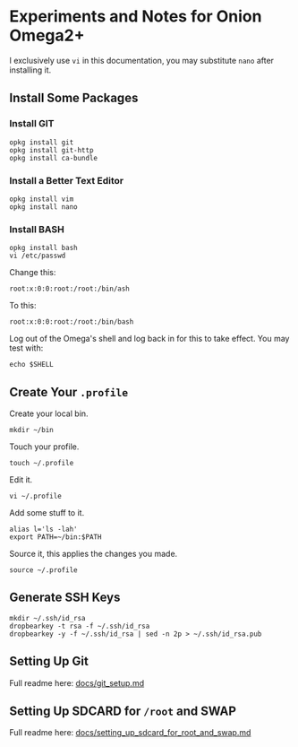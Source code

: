 # Experiments and Notes for Onion Omega2+

I exclusively use `vi` in this documentation, you may substitute `nano` after installing it.

## Install Some Packages

### Install GIT

    opkg install git
    opkg install git-http
    opkg install ca-bundle

### Install a Better Text Editor

    opkg install vim
    opkg install nano

### Install BASH

    opkg install bash
    vi /etc/passwd

Change this:

    root:x:0:0:root:/root:/bin/ash

To this:

    root:x:0:0:root:/root:/bin/bash

Log out of the Omega's shell and log back in for this to take effect.  You may test with:

    echo $SHELL

## Create Your `.profile`

Create your local bin.

    mkdir ~/bin

Touch your profile.

    touch ~/.profile

Edit it.

    vi ~/.profile

Add some stuff to it.

    alias l='ls -lah'
    export PATH=~/bin:$PATH
    
Source it, this applies the changes you made.

    source ~/.profile

## Generate SSH Keys

    mkdir ~/.ssh/id_rsa
    dropbearkey -t rsa -f ~/.ssh/id_rsa
    dropbearkey -y -f ~/.ssh/id_rsa | sed -n 2p > ~/.ssh/id_rsa.pub

## Setting Up Git

Full readme here: [docs/git_setup.md](docs/git_setup.md)

## Setting Up SDCARD for `/root` and SWAP

Full readme here: [docs/setting_up_sdcard_for_root_and_swap.md](docs/setting_up_sdcard_for_root_and_swap.md)

